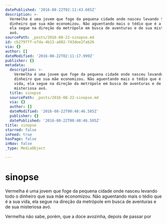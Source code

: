 ```yaml
---
datePublished: '2016-08-22T02:11:43.665Z'
description: >-
  Vermelha é uma jovem que foge da pequena cidade onde nasceu levando todo o
  dinheiro que sua mãe economizou. Não aguentando mais o tédio que é a sua vida,
  ela segue na direção da metrópole em busca de aventuras e de sua misteriosa
  avó.
sourcePath: _posts/2016-08-22-sinopse.md
id: cb2797ff-e7da-4b13-a802-743dee2fab26
via: {}
author: []
dateModified: '2016-08-22T02:11:17.999Z'
publisher: {}
metadata:
  description: >-
    Vermelha é uma jovem que foge da pequena cidade onde nasceu levando todo o
    dinheiro que sua mãe economizou. Não aguentando mais o tédio que é a sua
    vida, ela segue na direção da metrópole em busca de aventuras e de sua
    misteriosa avó. 
  title: sinopse
  sourcePath: _posts/2016-08-22-sinopse.md
  via: {}
  author: []
  dateModified: '2016-08-22T00:48:46.585Z'
  publisher: {}
  datePublished: '2016-08-22T00:48:46.585Z'
title: sinopse
starred: false
inFeed: true
hasPage: false
inNav: false
_type: MediaObject

---
```

# sinopse

Vermelha é uma jovem que foge da pequena cidade onde nasceu levando todo o dinheiro que sua mãe economizou. Não aguentando mais o tédio que é a sua vida, ela segue na direção da metrópole em busca de aventuras e de sua misteriosa avó.

Vermelha não sabe, porém, que a doce avozinha, depois de passar por inúmeras cirurgias plásticas e intervenções cibernéticas, está completamente repaginada e se tornou a robótica Adenaura, a apresentadora de tevê mais querida do Brasil. A vinda de Vermelha não agrada Adenaura e coloca a vida das duas em risco, já que entre elas há o inescrupuloso serial killer Lobo Mal. Caminhos de Sangue é uma peça de humor negro, um "mash-up" do conto de Chapeuzinho Vermelho com o filme Psicose de Hitchcock.

Terceira parte da Trilogia das Assassinas, esta seqüência final é a mais sombria das três peças. _Caminhos de Sangue_ retrata um mundo sórdido governado por celebridades amorais e assassinos requintados. A metrópole é a selva do séc XXI, onde a lei do mais forte prevalece, e por onde Vermelha deve trilhar o seu caminho em direção a felicidade ou a morte.